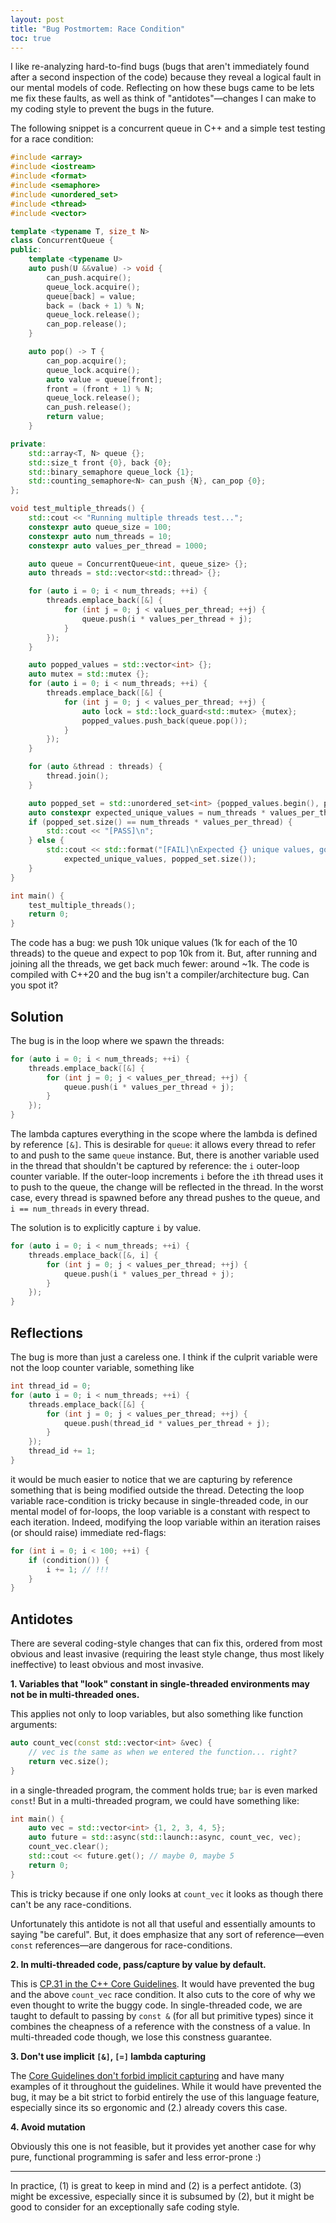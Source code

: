 ```yaml
---
layout: post
title: "Bug Postmortem: Race Condition"
toc: true
---
```


I like re-analyzing hard-to-find bugs (bugs that aren't immediately found after a second inspection of the code) because they reveal a logical fault in our mental models of code. Reflecting on how these bugs came to be lets me fix these faults, as well as think of "antidotes"—changes I can make to my coding style to prevent the bugs in the future.

The following snippet is a concurrent queue in C++ and a simple test testing for a race condition:

```c++
#include <array>
#include <iostream>
#include <format>
#include <semaphore>
#include <unordered_set>
#include <thread>
#include <vector>

template <typename T, size_t N>
class ConcurrentQueue {
public:
    template <typename U>
    auto push(U &&value) -> void {
        can_push.acquire();
        queue_lock.acquire();
        queue[back] = value;
        back = (back + 1) % N;
        queue_lock.release();
        can_pop.release();
    }

    auto pop() -> T {
        can_pop.acquire();
        queue_lock.acquire();
        auto value = queue[front];
        front = (front + 1) % N;
        queue_lock.release();
        can_push.release();
        return value;
    }

private:
    std::array<T, N> queue {};
    std::size_t front {0}, back {0};
    std::binary_semaphore queue_lock {1};
    std::counting_semaphore<N> can_push {N}, can_pop {0};
};

void test_multiple_threads() {
    std::cout << "Running multiple threads test...";
    constexpr auto queue_size = 100;
    constexpr auto num_threads = 10;
    constexpr auto values_per_thread = 1000;

    auto queue = ConcurrentQueue<int, queue_size> {};
    auto threads = std::vector<std::thread> {};

    for (auto i = 0; i < num_threads; ++i) {
        threads.emplace_back([&] {
            for (int j = 0; j < values_per_thread; ++j) {
                queue.push(i * values_per_thread + j);
            }
        });
    }

    auto popped_values = std::vector<int> {};
    auto mutex = std::mutex {};
    for (auto i = 0; i < num_threads; ++i) {
        threads.emplace_back([&] {
            for (int j = 0; j < values_per_thread; ++j) {
                auto lock = std::lock_guard<std::mutex> {mutex};
                popped_values.push_back(queue.pop());
            }
        });
    }

    for (auto &thread : threads) {
        thread.join();
    }

    auto popped_set = std::unordered_set<int> {popped_values.begin(), popped_values.end()};
    auto constexpr expected_unique_values = num_threads * values_per_thread;
    if (popped_set.size() == num_threads * values_per_thread) {
        std::cout << "[PASS]\n";
    } else {
        std::cout << std::format("[FAIL]\nExpected {} unique values, got {}\n",
            expected_unique_values, popped_set.size());
    }
}

int main() {
    test_multiple_threads();
    return 0;
}
```

The code has a bug: we push 10k unique values (1k for each of the 10 threads) to the queue and expect to pop 10k from it. But, after running and joining all the threads, we get back much fewer: around ~1k. The code is compiled with C++20 and the bug isn't a compiler/architecture bug. Can you spot it?

## Solution

The bug is in the loop where we spawn the threads:

```c++
for (auto i = 0; i < num_threads; ++i) {
    threads.emplace_back([&] {
        for (int j = 0; j < values_per_thread; ++j) {
            queue.push(i * values_per_thread + j);
        }
    });
}
```

The lambda captures everything in the scope where the lambda is defined by reference `[&]`. This is desirable for `queue`: it allows every thread to refer to and push to the same `queue` instance. But, there is another variable used in the thread that shouldn't be captured by reference: the `i` outer-loop counter variable. If the outer-loop increments `i` before the `i`th thread uses it to push to the queue, the change will be reflected in the thread. In the worst case, every thread is spawned before any thread pushes to the queue, and `i == num_threads` in every thread.

The solution is to explicitly capture `i` by value.

```c++
for (auto i = 0; i < num_threads; ++i) {
    threads.emplace_back([&, i] {
        for (int j = 0; j < values_per_thread; ++j) {
            queue.push(i * values_per_thread + j);
        }
    });
}
```

## Reflections

The bug is more than just a careless one. I think if the culprit variable were not the loop counter variable, something like

```c++
int thread_id = 0;
for (auto i = 0; i < num_threads; ++i) {
    threads.emplace_back([&] {
        for (int j = 0; j < values_per_thread; ++j) {
            queue.push(thread_id * values_per_thread + j);
        }
    });
    thread_id += 1;
}
```

it would be much easier to notice that we are capturing by reference something that is being modified outside the thread. Detecting the loop variable race-condition is tricky because in single-threaded code, in our mental model of for-loops, the loop variable is a constant with respect to each iteration. Indeed, modifying the loop variable within an iteration raises (or should raise) immediate red-flags:

```c++
for (int i = 0; i < 100; ++i) {
    if (condition()) {
        i += 1; // !!!
    }
}
```

## Antidotes

There are several coding-style changes that can fix this, ordered from most obvious and least invasive (requiring the least style change, thus most likely ineffective) to least obvious and most invasive.

**1. Variables that "look" constant in single-threaded environments may not be in multi-threaded ones.**

This applies not only to loop variables, but also something like function arguments:

```c++
auto count_vec(const std::vector<int> &vec) {
    // vec is the same as when we entered the function... right?
    return vec.size();
}
```
in a single-threaded program, the comment holds true; `bar` is even marked `const`! But in a multi-threaded program, we could have something like:

```c++
int main() {
    auto vec = std::vector<int> {1, 2, 3, 4, 5};
    auto future = std::async(std::launch::async, count_vec, vec);
    count_vec.clear();
    std::cout << future.get(); // maybe 0, maybe 5
    return 0;
}
```

This is tricky because if one only looks at `count_vec` it looks as though there can't be any race-conditions.

Unfortunately this antidote is not all that useful and essentially amounts to saying "be careful". But, it does emphasize that any sort of reference—even `const` references—are dangerous for race-conditions.


**2. In multi-threaded code, pass/capture by value by default.**

This is [CP.31 in the C++ Core Guidelines](https://isocpp.github.io/CppCoreGuidelines/CppCoreGuidelines#cp31-pass-small-amounts-of-data-between-threads-by-value-rather-than-by-reference-or-pointer). It would have prevented the bug and the above `count_vec` race condition. It also cuts to the core of why we even thought to write the buggy code. In single-threaded code, we are taught to default to passing by `const &` (for all but primitive types) since it combines the cheapness of a reference with the constness of a value. In multi-threaded code though, we lose this constness guarantee.

**3. Don't use implicit `[&]`, `[=]` lambda capturing**

The [Core Guidelines don't forbid implicit capturing](https://isocpp.github.io/CppCoreGuidelines/CppCoreGuidelines#f52-prefer-capturing-by-reference-in-lambdas-that-will-be-used-locally-including-passed-to-algorithms) and have many examples of it throughout the guidelines. While it would have prevented the bug, it may be a bit strict to forbid entirely the use of this language feature, especially since its so ergonomic and (2.) already covers this case.

**4. Avoid mutation**

Obviously this one is not feasible, but it provides yet another case for why pure, functional programming is safer and less error-prone :)

---

In practice, (1) is great to keep in mind and (2) is a perfect antidote. (3) might be excessive, especially since it is subsumed by (2), but it might be good to consider for an exceptionally safe coding style.